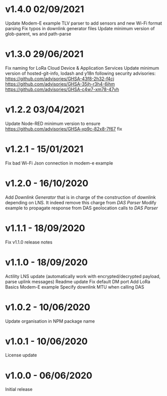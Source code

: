 # v1.4.0 02/09/2021

Update Modem-E example TLV parser to add sensors and new Wi-Fi format parsing
Fix typos in downlink generator files
Update minimum version of glob-parent, ws and path-parse

# v1.3.0 29/06/2021
Fix naming for LoRa Cloud Device & Application Services
Update minimum version of hosted-git-info, lodash and y18n following security advisories:
https://github.com/advisories/GHSA-43f8-2h32-f4cj
https://github.com/advisories/GHSA-35jh-r3h4-6jhm
https://github.com/advisories/GHSA-c4w7-xm78-47vh

# v1.2.2 03/04/2021
Update Node-RED minimum version to ensure https://github.com/advisories/GHSA-xp9c-82x8-7f67 fix

# v1.2.1 - 15/01/2021
Fix bad Wi-Fi Json connection in modem-e example

# v1.2.0 - 16/10/2020
Add *Downlink Generator* that is in charge of the construction of downlink depending on LNS. It indeed remove this charge from *DAS Parser*
Modify example to propagate response from DAS geolocation calls to *DAS Parser*

# v1.1.1 - 18/09/2020
Fix v1.1.0 release notes

# v1.1.0 - 18/09/2020
Actility LNS update (automatically work with encrypted/decrypted payload, parse uplink messages)
Readme update
Fix default DM port
Add LoRa Basics Modem-E example
Specify downlink MTU when calling DAS

# v1.0.2 - 10/06/2020
Update organisation in NPM package name

# v1.0.1 - 10/06/2020
License update

# v1.0.0 - 06/06/2020
Initial release
